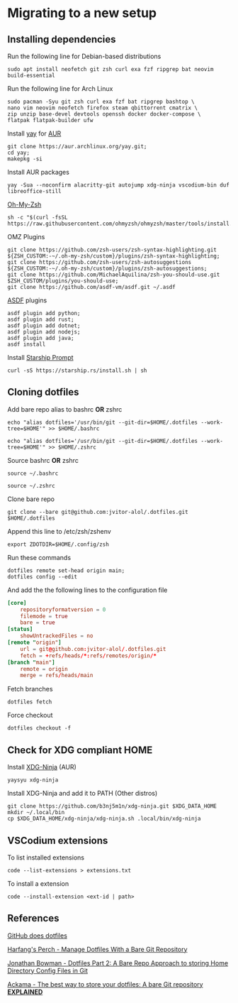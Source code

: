 # Migrating to a new setup

## Installing dependencies

Run the following line for Debian-based distributions
```console
sudo apt install neofetch git zsh curl exa fzf ripgrep bat neovim build-essential
```

Run the following line for Arch Linux
```console
sudo pacman -Syu git zsh curl exa fzf bat ripgrep bashtop \
nano vim neovim neofetch firefox steam qbittorrent cmatrix \
zip unzip base-devel devtools openssh docker docker-compose \
flatpak flatpak-builder ufw
```

Install [yay](https://github.com/Jguer/yay) for [AUR](https://aur.archlinux.org/)
```console
git clone https://aur.archlinux.org/yay.git;
cd yay;
makepkg -si
```

Install AUR packages
```console
yay -Sua --noconfirm alacritty-git autojump xdg-ninja vscodium-bin duf libreoffice-still
```

[Oh-My-Zsh](https://github.com/ohmyzsh/ohmyzsh)
```console
sh -c "$(curl -fsSL https://raw.githubusercontent.com/ohmyzsh/ohmyzsh/master/tools/install.sh)"
```

OMZ Plugins
```console
git clone https://github.com/zsh-users/zsh-syntax-highlighting.git ${ZSH_CUSTOM:-~/.oh-my-zsh/custom}/plugins/zsh-syntax-highlighting;
git clone https://github.com/zsh-users/zsh-autosuggestions ${ZSH_CUSTOM:-~/.oh-my-zsh/custom}/plugins/zsh-autosuggestions;
git clone https://github.com/MichaelAquilina/zsh-you-should-use.git $ZSH_CUSTOM/plugins/you-should-use;
git clone https://github.com/asdf-vm/asdf.git ~/.asdf
```

[ASDF](https://github.com/asdf-vm/asdf) plugins
```console
asdf plugin add python;
asdf plugin add rust;
asdf plugin add dotnet;
asdf plugin add nodejs;
asdf plugin add java;
asdf install
```

Install [Starship Prompt](https://starship.rs/guide/#%F0%9F%9A%80-installation)
```console
curl -sS https://starship.rs/install.sh | sh
```

## Cloning dotfiles

Add bare repo alias to bashrc **OR** zshrc
```console
echo "alias dotfiles='/usr/bin/git --git-dir=$HOME/.dotfiles --work-tree=$HOME'" >> $HOME/.bashrc
```
```console
echo "alias dotfiles='/usr/bin/git --git-dir=$HOME/.dotfiles --work-tree=$HOME'" >> $HOME/.zshrc
```

Source bashrc **OR** zshrc
```console
source ~/.bashrc
```
```console
source ~/.zshrc
```

Clone bare repo
```console
git clone --bare git@github.com:jvitor-alol/.dotfiles.git $HOME/.dotfiles
```

Append this line to /etc/zsh/zshenv
```console
export ZDOTDIR=$HOME/.config/zsh
```

Run these commands
```console
dotfiles remote set-head origin main;
dotfiles config --edit
```

And add the the following lines to the configuration file
```toml
[core]
	repositoryformatversion = 0
	filemode = true
	bare = true
[status]
	showUntrackedFiles = no
[remote "origin"]
	url = git@github.com:jvitor-alol/.dotfiles.git
	fetch = +refs/heads/*:refs/remotes/origin/*
[branch "main"]
	remote = origin
	merge = refs/heads/main
```

Fetch branches
```console
dotfiles fetch
```

Force checkout
```console
dotfiles checkout -f
```

## Check for XDG compliant HOME

Install [XDG-Ninja](https://github.com/b3nj5m1n/xdg-ninja) (AUR)
```console
yaysyu xdg-ninja
```

Install XDG-Ninja and add it to PATH (Other distros)
```console
git clone https://github.com/b3nj5m1n/xdg-ninja.git $XDG_DATA_HOME
mkdir ~/.local/bin
cp $XDG_DATA_HOME/xdg-ninja/xdg-ninja.sh .local/bin/xdg-ninja 
```

## VSCodium extensions

To list installed extensions
```console
code --list-extensions > extensions.txt
```

To install a extension
```console
code --install-extension <ext-id | path>
```

## References

[GitHub does dotfiles](https://dotfiles.github.io/)

[Harfang's Perch - Manage Dotfiles With a Bare Git Repository](https://harfangk.github.io/2016/09/18/manage-dotfiles-with-a-git-bare-repository.html)

[Jonathan Bowman - Dotfiles Part 2: A Bare Repo Approach to storing Home Directory Config Files in Git](https://www.bowmanjd.com/dotfiles/dotfiles-2-bare-repo/)

[Ackama - The best way to store your dotfiles: A bare Git repository **EXPLAINED**](https://www.ackama.com/what-we-think/the-best-way-to-store-your-dotfiles-a-bare-git-repository-explained/)

